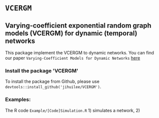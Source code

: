 # `VCERGM`

## Varying-coefficient exponential random graph models (VCERGM) for dynamic (temporal) networks

This package implement the VCERGM to dynamic networks. You can find our paper `Varying-Coefficient Models for Dynamic Networks` [here](https://arxiv.org/abs/1702.03632)

### Install the package 'VCERGM'
To install the package from Github, please use `devtools::install_github('jihuilee/VCERGM')`.

### Examples:

The R code `Example/[Code]Simulation.R` 1) simulates a network, 2) 

